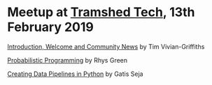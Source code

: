 # Meetup at [Tramshed Tech](http://www.tramshedtech.co.uk/index), 13th February 2019

[Introduction, Welcome and Community News](https://github.com/pydatacardiff/meetups/blob/master/meetup_2019_02_13/Meetup%2013-2-19.pdf) by Tim Vivian-Griffiths

[Probabilistic Programming](https://github.com/pydatacardiff/meetups/blob/master/meetup_2019_02_13/Probabilistic_programming.pdf) by Rhys Green

[Creating Data Pipelines in Python](https://github.com/pydatacardiff/meetups/blob/master/meetup_2019_02_13/Creating%20Data%20Pipelines%20in%20Python%20pdf.pdf) by Gatis Seja
